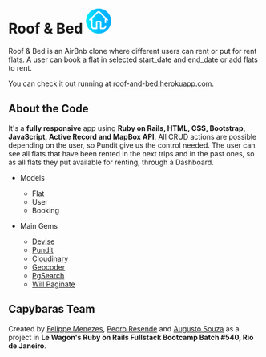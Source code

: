 # Roof & Bed <img src="https://github.com/Pedro-Resende-Br/roof-and-bed/blob/master/app/assets/images/roof-and-bed-logo.png" width="50" height="50">

Roof & Bed is an AirBnb clone where different users can rent or put for rent flats.
A user can book a flat in selected start_date and end_date or add flats to rent.

You can check it out running at [roof-and-bed.herokuapp.com](http://roof-and-bed.herokuapp.com/).

## About the Code

It's a **fully responsive** app using **Ruby on Rails, HTML, CSS, Bootstrap, JavaScript, Active Record and MapBox API**. All CRUD actions are possible depending on the user, so Pundit give us the control needed.
The user can see all flats that have been rented in the next trips and in the past ones, so as all flats they put available for renting, through a Dashboard.

- Models
  - Flat
  - User
  - Booking

- Main Gems
  - [Devise](https://github.com/heartcombo/devise)
  - [Pundit](https://github.com/varvet/pundit)
  - [Cloudinary](https://cloudinary.com/)
  - [Geocoder](https://github.com/alexreisner/geocoder)
  - [PgSearch](https://github.com/Casecommons/pg_search)
  - [Will Paginate](https://github.com/mislav/will_paginate)

## Capybaras Team

Created by [Felippe Menezes](https://github.com/FelippeMenezes), [Pedro Resende](https://github.com/Pedro-Resende-Br) and [Augusto Souza](https://github.com/AugustoPresto) as a project in **Le Wagon's Ruby on Rails Fullstack Bootcamp Batch #540, Rio de Janeiro**.
